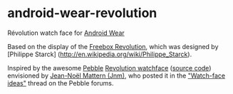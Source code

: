 android-wear-revolution
=======================

Révolution watch face for [Android Wear](http://www.android.com/wear/)

Based on the display of the [Freebox Revolution](http://en.wikipedia.org/wiki/Freebox), which was designed by [Philippe Starck] (http://en.wikipedia.org/wiki/Philippe_Starck).

Inspired by the awesome [Pebble](https://getpebble.com/) [Revolution watchface](http://www.mypebblefaces.com/apps/448/455/) ([source code](https://github.com/DouweM/PebbleRevolution)) envisioned by [Jean-Noël Mattern (Jnm)](http://jnmattern.free.fr/PebbleRevolution/), who posted it in the ["Watch-face ideas"](http://forums.getpebble.com/discussion/comment/3538/#Comment_3538) thread on the Pebble forums.
